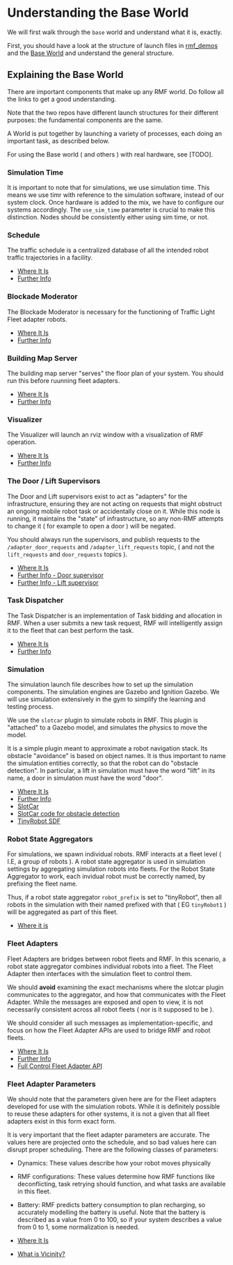 # Understanding the Base World

We will first walk through the `base` world and understand what it is, exactly.

First, you should have a look at the structure of launch files in [rmf_demos](https://github.com/open-rmf/rmf_demos/tree/main/rmf_demos/launch) and the [Base World](/rmf_gym_worlds/worlds/base) and understand the general structure.

## Explaining the Base World
There are important components that make up any RMF world. Do follow all the links to get a good understanding.

Note that the two repos have different launch structures for their different purposes: the fundamental components are the same.

A World is put together by launching a variety of processes, each doing an important task, as described below. 

For using the Base world ( and others ) with real hardware, see [TODO].

### Simulation Time
It is important to note that for simulations, we use simulation time. This means we use timr with reference to the simulation software, instead of our system clock. Once hardware is added to the mix, we have to configure our systems accordingly. The `use_sim_time` parameter is crucial to make this distinction. Nodes should be consistently either using sim time, or not.

### Schedule
The traffic schedule is a centralized database of all the intended robot traffic trajectories in a facility. 

* [Where It Is](https://github.com/open-rmf/rmf_gym/blob/main/rmf_gym_worlds/worlds/common.launch.xml#L12-L15)
* [Further Info](https://osrf.github.io/ros2multirobotbook/rmf-core.html#traffic-schedule)

### Blockade Moderator
The Blockade Moderator is necessary for the functioning of Traffic Light Fleet adapter robots.

* [Where It Is](https://github.com/open-rmf/rmf_gym/blob/main/rmf_gym_worlds/worlds/common.launch.xml#L17-L20)
* [Further Info](https://osrf.github.io/ros2multirobotbook/rmf-core.html?highlight=traffic%20light#fleet-adapters)

### Building Map Server
The building map server "serves" the floor plan of your system. You should run this before ruunning  fleet adapters.

* [Where It Is](https://github.com/open-rmf/rmf_gym/blob/main/rmf_gym_worlds/worlds/common.launch.xml#L23-L27)
* [Further Info](https://github.com/open-rmf/rmf_traffic_editor/#rmf_traffic_editor)

### Visualizer
The Visualizer will launch an rviz window with a visualization of RMF operation.
* [Where It Is](https://github.com/open-rmf/rmf_gym/blob/main/rmf_gym_worlds/worlds/common.launch.xml#L29-L37)
* [Further Info](https://github.com/open-rmf/rmf_visualization)

### The Door / Lift Supervisors
The Door and Lift supervisors exist to act as "adapters" for the infrastructure, ensuring they are not acting on requests that might obstruct an ongoing mobile robot task or accidentally close on it. While this node is running, it maintains the "state" of infrastructure, so any non-RMF attempts to change it ( for example to open a door ) will be negated.

You should always run the supervisors, and publish requests to the `/adapter_door_requests` and `/adapter_lift_requests` topic, ( and not the `lift_requests` and `door_requests` topics ).

* [Where It Is](https://github.com/open-rmf/rmf_gym/blob/main/rmf_gym_worlds/worlds/common.launch.xml#L39-L47)
* [Further Info - Door supervisor](https://osrf.github.io/ros2multirobotbook/integration_doors.html#integration)
* [Further Info - Lift supervisor](https://osrf.github.io/ros2multirobotbook/integration_lifts.html#integration)


### Task Dispatcher
The Task Dispatcher is an implementation of Task bidding and allocation in RMF. When a user submits a new task request, RMF will intelligently assign it to the fleet that can best perform the task.

* [Where It Is](https://github.com/open-rmf/rmf_gym/blob/main/rmf_gym_worlds/worlds/common.launch.xml#L49-L56)
* [Further Info](https://osrf.github.io/ros2multirobotbook/task.html)


### Simulation
The simulation launch file describes how to set up the simulation components. The simulation engines are Gazebo and Ignition Gazebo. We will use simulation extensively in the gym to simplify the learning and testing process.

We use the `slotcar` plugin to simulate robots in RMF. This plugin is "attached" to a Gazebo model, and simulates the physics to move the model.

It is a simple plugin meant to approximate a robot navigation stack. Its obstacle "avoidance" is based on object names. It is thus important to name the simulation entities correctly, so that the robot can do "obstacle detection". In particular, a lift in simulation must have the word "lift" in its name, a door in simulation must have the word "door".
* [Where It Is](https://github.com/open-rmf/rmf_gym/blob/main/rmf_gym_worlds/worlds/simulation.launch.xml)
* [Further Info](https://osrf.github.io/ros2multirobotbook/simulation.html)
* [SlotCar](https://github.com/open-rmf/rmf_simulation/blob/main/rmf_robot_sim_gazebo_plugins/src/slotcar.cpp)
* [SlotCar code for obstacle detection](https://github.com/open-rmf/rmf_simulation/blob/main/rmf_robot_sim_gazebo_plugins/src/slotcar.cpp#L107-L127)
* [TinyRobot SDF](https://github.com/open-rmf/rmf_demos/blob/main/rmf_demos_assets/models/TinyRobot/model.sd://github.com/open-rmf/rmf_demos/blob/main/rmf_demos_assets/models/TinyRobot/model.sdf)

### Robot State Aggregators
For simulations, we spawn individual robots. RMF interacts at a fleet level ( I.E, a group of robots ).  A robot state aggregator
is used in simulation settings by aggregating simulation robots into fleets. For the Robot State Aggregator to work, each invidual robot must be correctly named, by prefixing the fleet name.

Thus, if a robot state aggregator `robot_prefix` is set to "tinyRobot", then all robots in the simulation with their named prefixed with that ( EG `tinyRobot1` ) will be aggregated as part of this fleet.

* [Where it is](https://github.com/open-rmf/rmf_gym/blob/main/rmf_gym_worlds/worlds/base/base.launch.xml#L51)

### Fleet Adapters
Fleet Adapters are bridges between robot fleets and RMF. In this scenario, a robot state aggregator combines individual robots into a fleet. The Fleet Adapter then interfaces with the simulation fleet to control them.

We should **avoid** examining the exact mechanisms where the slotcar plugin communicates to the aggregator, and how that communicates with the Fleet Adapter. While the messages are exposed and open to view, it is not necessarily consistent across all robot fleets ( nor is it supposed to be ). 

We should consider all such messages as implementation-specific, and focus on how the Fleet Adapter APIs are used to bridge RMF and robot fleets.

* [Where It Is](https://github.com/open-rmf/rmf_gym/blob/main/rmf_gym_worlds/worlds/base/base.launch.xml#L33-L37)
* [Further Info](https://osrf.github.io/ros2multirobotbook/rmf-core.html#fleet-adapters)
* [Full Control Fleet Adapter API](https://osrf.github.io/ros2multirobotbook/integration_fleets.html#c-api)

### Fleet Adapter Parameters
We should note that the parameters given here are for the Fleet adapters developed for use with the simulation robots. While it is definitely possible to reuse these adapters for other systems, it is not a given that all fleet adapters exist in this form exact form.

It is very important that the fleet adapter parameters are accurate. The values here are projected onto the schedule, and so bad values here can disrupt proper scheduling. There are the following classes of parameters:
* Dynamics: These values describe how your robot moves physically
* RMF configurations: These values determine how RMF functions like deconflicting, task retrying should function, and what tasks are available in this fleet.
* Battery: RMF predicts battery consumption to plan recharging, so accurately modelling the battery is useful. Note that the battery is described as a value from 0 to 100, so if your system describes a value from 0 to 1, some normalization is needed.

* [Where It Is](https://github.com/open-rmf/rmf_gym/blob/main/rmf_gym_worlds/adapters/tinyRobot_adapter.launch.xml)
* [What is Vicinity?](https://osrf.github.io/ros2multirobotbook/rmf-core_faq.html?highlight=vicinity#what-distance-is-maintained-between-two-robots)
